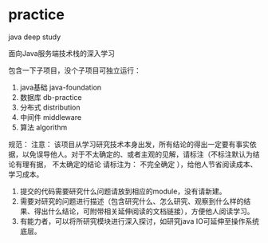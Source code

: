 # practice
java deep study

面向Java服务端技术栈的深入学习

包含一下子项目，没个子项目可独立运行：
  1. java基础 java-foundation
  2. 数据库 db-practice
  3. 分布式 distribution
  4. 中间件 middleware
  5. 算法 algorithm

规范：
  注意： 该项目从学习研究技术本身出发，所有结论的得出一定要有事实依据，以免误导他人。对于不太确定的、或者主观的见解，请标注（不标注默认为结论有理有据，
  不太确定的结论 请标注为： 不完全确定 ），给他人节省阅读成本、学习成本。
  1. 提交的代码需要研究什么问题请放到相应的module，没有请新建。
  2. 需要对研究的问题进行描述（包含研究什么、怎么研究、观察到什么样的结果、得出什么结论，可附带相关延伸阅读的文档链接），方便他人阅读学习。
  3. 有能力者，可以将所研究模块进行深入探讨，如研究java IO可延伸至操作系统底层。
  
